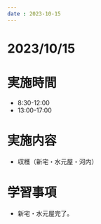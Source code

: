 ```yaml
---
date : 2023-10-15
---
```


# 2023/10/15

# 実施時間
- 8:30-12:00
- 13:00-17:00

# 実施内容
 - 収穫（新宅・水元屋・河内）

# 学習事項
- 新宅・水元屋完了。
